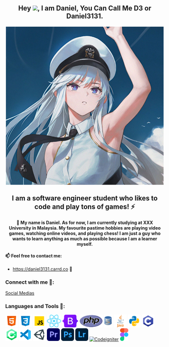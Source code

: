## <p align="center"> Hey <img src="https://media.giphy.com/media/hvRJCLFzcasrR4ia7z/giphy.gif" height="30px">, I am Daniel, You Can Call Me D3 or Daniel3131. </p>

<p align="center"><img src="/assets/enty2022.png" align="center" height="500px"/></p>

## <p align="center"> I am a software engineer student who likes to code and play tons of games! ⚡ </p>
#### <p align="center"> 🤔 My name is Daniel. As for now, I am currently studying at XXX University in Malaysia. My favourite pastime hobbies are playing video games, watching online videos, and playing chess! I am just a guy who wants to learn anything as much as possible because I am a learner myself. </p>


#### 📫 Feel free to contact me:
- https://daniel3131.carrd.co 💬



### Connect with me 🔗:

<p align="left">
<a href="https://linktr.ee/Daniel3131" target="blank">Social Medias</a>
</p>



### Languages and Tools 🔧:

<p align="left"> 
<a href="https://en.wikipedia.org/wiki/HTML"><img src="/assets/html.svg" alt="HTML" height=40"/></a>
<a href="https://en.wikipedia.org/wiki/CSS"><img src="/assets/css.svg" alt="CSS" height="40"/></a>
<a href="https://www.javascript.com/"><img src="/assets/javascript.svg" alt="JavaScript" height="40"/></a>
<a href="https://reactjs.org/"><img src="/assets/reactjs_logo.svg" alt="ReactJS" height="40"/></a>
<a href="https://getbootstrap.com/"><img src="/assets/Bootstrap_logo.svg" alt="Bootstrap" height="40"/></a>
<a href="https://www.php.net/"><img src="/assets/php_logo.svg" alt="PHP" height="40"/></a>
<a href="https://www.mysql.com/"><img src="/assets/mysql_logo.svg" alt="MYSQL" height="40"/></a>
<a href="https://www.java.com/en/"><img src="/assets/java_logo.svg" alt="Java" height="40"/></a>
<a href="https://www.python.org/"><img src="/assets/python.svg" alt="Python" height="40"/></a>
<a href="https://en.wikipedia.org/wiki/C_(programming_language)"><img src="/assets/c programming.svg" alt="C" height="40"/></a>
<a href="https://en.wikipedia.org/wiki/C_Sharp_(programming_language)"><img src="/assets/c sharp.svg" alt="C#" height="40"/></a>
<a href="https://code.visualstudio.com/"><img src="/assets/vscode.svg" alt="Visual Studio" height="40"/></a>
<a href="https://unity.com/"><img src="/assets/unity.svg" alt="Unity" height="40"/></a>
<a href="https://www.adobe.com/my_en/products/premiere.html"><img src="/assets/premierepro_logo.svg" alt="Premiere Pro" height="40"/></a>
<a href="https://www.adobe.com/my_en/products/photoshop.html"><img src="/assets/photoshop_logo.svg" alt="Photoshop" height="40"/></a>
<a href="https://lightroom.adobe.com/"><img src="/assets/lightroom_logo.svg" alt="Lightroom" height="40"/></a>
<a href="https://codeigniter.com/"><img src="/assets/codeignitter_logo.svg" alt="Codeigniter" height="40"/></a>
<a href="https://www.figma.com/"><img src="/assets/figma_logo.svg" alt="Figma" height="40"/></a>
</p>


